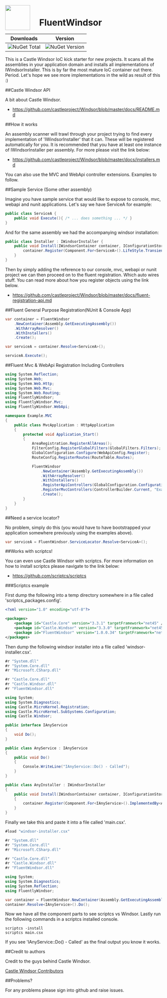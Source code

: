 <img align="left" width="80" src="https://avatars0.githubusercontent.com/u/7360948?v=3" />

&nbsp;&nbsp;&nbsp; FluentWindsor <br />
=============

| Downloads | Version |
|-----------|---------|
| ![NuGet Total](https://img.shields.io/nuget/dt/FluentWindsor.svg) | ![NuGet Version](https://img.shields.io/nuget/v/FluentWindsor.svg) |


This is a Castle Windsor IoC kick starter for new projects. It scans all the assemblies in your application domain and installs all 
implementations of IWindsorInstaller. This is by far the most mature IoC container out there. Period. Let's hope we see more implementations 
in the wild as result of this :)

##Castle Windsor API

A bit about Castle Windsor.

 - https://github.com/castleproject/Windsor/blob/master/docs/README.md

##How it works

An assembly scanner will trawl through your project trying to find every implementation of 'IWindsorInstaller' that it can. These will be 
registered automatically for you. It is recommended that you have at least one instance of IWindsorInstaller per assembly. For more please visit 
the link below:

 - https://github.com/castleproject/Windsor/blob/master/docs/installers.md

You can also use the MVC and WebApi controller extensions. Examples to follow.

##Sample Service (Some other assembly)

Imagine you have sample service that would like to expose to console, mvc, webapi and nunit applications. Let's say we have ServiceA
for example: 
	
``` csharp
public class ServiceA {
	public void Execute(){ /* ... does something ... */ }
}
``` 

And for the same assembly we had the accompanying windsor installation:

``` csharp
public class Installer : IWindsorInstaller {
	public void Install(IWindsorContainer container, IConfigurationStore store) {
        container.Register(Component.For<ServiceA>().LifeStyle.Transient);
    }
}
```

Then by simply adding the reference to our console, mvc, webapi or nunit project we can then proceed on to the fluent registration. Which
auto wires stuff. You can read more about how you register objects using the link below.

 - https://github.com/castleproject/Windsor/blob/master/docs/fluent-registration-api.md

##Fluent General Purpose Registration(NUnit & Console App)

``` csharp
var container = FluentWindsor
    .NewContainer(Assembly.GetExecutingAssembly())
    .WithArrayResolver()
    .WithInstallers()
    .Create();

var serviceA = container.Resolve<ServiceA>();

serviceA.Execute();
```

##Fluent Mvc & WebApi Registration Including Controllers 

``` csharp
using System.Reflection;
using System.Web;
using System.Web.Http;
using System.Web.Mvc;
using System.Web.Routing;
using FluentlyWindsor;
using FluentlyWindsor.Mvc;
using FluentlyWindsor.WebApi;

namespace Example.MVC
{
	public class MvcApplication : HttpApplication
	{
		protected void Application_Start()
		{
			AreaRegistration.RegisterAllAreas();
			FilterConfig.RegisterGlobalFilters(GlobalFilters.Filters);
			GlobalConfiguration.Configure(WebApiConfig.Register);
			RouteConfig.RegisterRoutes(RouteTable.Routes);

			FluentWindsor
				.NewContainer(Assembly.GetExecutingAssembly())
				.WithArrayResolver()
				.WithInstallers()
				.RegisterApiControllers(GlobalConfiguration.Configuration)
				.RegisterMvcControllers(ControllerBuilder.Current, "Example.MVC.Controllers", "Another.Namespace.For.Controllers")
				.Create();
		}
	}
}
```

##Need a service locator?

No problem, simply do this (you would have to have bootstrapped your application somewhere previously using the examples above). 

``` csharp
var serviceA = FluentWindsor.ServiceLocator.Resolve<ServiceA>();
```

##Works with scriptcs!

You can even use Castle Windsor with scriptcs. For more information on how to install scriptcs please navigate to the link below:

 - https://github.com/scriptcs/scriptcs

###Scriptcs example

First dump the following into a temp directory somewhere in a file called 'scriptcs_packages.config'.

``` xml
<?xml version="1.0" encoding="utf-8"?>

<packages>
	<package id="Castle.Core" version="3.3.1" targetFramework="net45" />
	<package id="Castle.Windsor" version="3.3.0" targetFramework="net45" />
	<package id="FluentWindsor" version="1.0.0.34" targetFramework="net45" />
</packages>
```

Then dump the following windsor installer into a file called 'windsor-installer.csx'.

``` csharp
#r "System.dll"
#r "System.Core.dll"
#r "Microsoft.CSharp.dll"

#r "Castle.Core.dll"
#r "Castle.Windsor.dll"
#r "FluentWindsor.dll"

using System;
using System.Diagnostics;
using Castle.MicroKernel.Registration;
using Castle.MicroKernel.SubSystems.Configuration;
using Castle.Windsor;

public interface IAnyService
{
	void Do();
}

public class AnyService : IAnyService
{
	public void Do()
	{
		Console.WriteLine("IAnyService::Do() - Called");
	}
}

public class AnyInstaller : IWindsorInstaller
{
	public void Install(IWindsorContainer container, IConfigurationStore store)
	{
		container.Register(Component.For<IAnyService>().ImplementedBy<AnyService>().LifeStyle.Transient);
	}
}
```

Finally we take this and paste it into a file called 'main.csx'.

``` csharp
#load "windsor-installer.csx"

#r "System.dll"
#r "System.Core.dll"
#r "Microsoft.CSharp.dll"

#r "Castle.Core.dll"
#r "Castle.Windsor.dll"
#r "FluentWindsor.dll"

using System;
using System.Diagnostics;
using System.Reflection;
using FluentlyWindsor;

var container = FluentWindsor.NewContainer(Assembly.GetExecutingAssembly()).WithArrayResolver().WithInstallers().Create();
container.Resolve<IAnyService>().Do();
```

Now we have all the component parts to see scriptcs vs Windsor. Lastly run the following commands in a scriptcs installed console.

    scriptcs -install
	scriptcs main.csx

If you see 'IAnyService::Do() - Called' as the final output you know it works.

##Credit to authors  

Credit to the guys behind Castle Windsor.

[Castle Windsor Contributors](https://github.com/castleproject/Windsor/graphs/contributors)

##Problems?

For any problems please sign into github and raise issues. 
